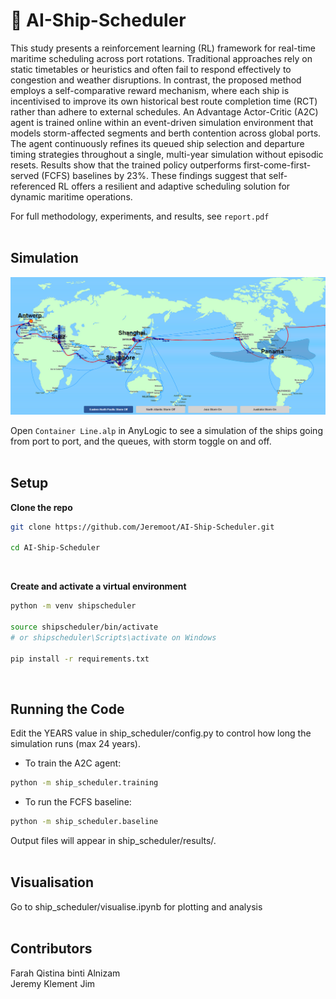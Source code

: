 # 🚢 AI-Ship-Scheduler

This study presents a reinforcement learning (RL) framework for real-time maritime scheduling across port rotations. Traditional approaches rely on static timetables or heuristics and often fail to respond effectively to congestion and weather disruptions. In contrast, the proposed method employs a self-comparative reward mechanism, where each ship is incentivised to improve its own historical best route completion time (RCT) rather than adhere to external schedules. An Advantage Actor-Critic (A2C) agent is trained online within an event-driven simulation environment that models storm-affected segments and berth contention across global ports. The agent continuously refines its queued ship selection and departure timing strategies throughout a single, multi-year simulation without episodic resets. Results show that the trained policy outperforms first-come-first-served (FCFS) baselines by 23%. These findings suggest that self-referenced RL offers a resilient and adaptive scheduling solution for dynamic maritime operations.

For full methodology, experiments, and results, see `report.pdf`
<br/><br/>

## Simulation

![Simulation Map](./anylogic-sim/map.png)

Open `Container Line.alp` in AnyLogic to see a simulation of the ships going from port to port, and the queues, with storm toggle on and off.
<br/><br/>

## Setup

**Clone the repo**

  ```bash
  git clone https://github.com/Jeremoot/AI-Ship-Scheduler.git

  cd AI-Ship-Scheduler
```
<br/>

**Create and activate a virtual environment**<br/>
```bash
python -m venv shipscheduler

source shipscheduler/bin/activate 
# or shipscheduler\Scripts\activate on Windows

pip install -r requirements.txt
```
<br/>

## Running the Code
Edit the YEARS value in ship_scheduler/config.py to control how long the simulation runs (max 24 years).
<br/>

- To train the A2C agent:<br/>
```bash
python -m ship_scheduler.training
```

- To run the FCFS baseline:<br/>
```bash
python -m ship_scheduler.baseline
```

Output files will appear in ship_scheduler/results/.
<br/><br/>
## Visualisation
Go to ship_scheduler/visualise.ipynb for plotting and analysis
<br/><br/>
## Contributors
Farah Qistina binti Alnizam<br/>
Jeremy Klement Jim
